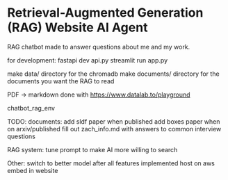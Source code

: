 # Retrieval-Augmented Generation (RAG) Website AI Agent

RAG chatbot made to answer questions about me and my work. 

for development:
fastapi dev api.py
streamlit run app.py

make data/ directory for the chromadb
make documents/ directory for the documents you want the RAG to read


PDF -> markdown done with https://www.datalab.to/playground

chatbot_rag_env

TODO:
documents:
add sldf paper when published
add boxes paper when on arxiv/published
fill out zach_info.md with answers to common interview questions

RAG system:
tune prompt to make AI more willing to search

Other:
switch to better model after all features implemented
host on aws
embed in website

